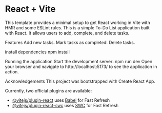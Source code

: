 # React + Vite

This template provides a minimal setup to get React working in Vite with HMR and some ESLint rules.
This is a simple To-Do List application built with React. 
It allows users to add, complete, and delete tasks.

Features
Add new tasks.
Mark tasks as completed.
Delete tasks.

install dependencies
npm install

Running the application
Start the development server:
npm run dev
Open your browser and navigate to  http://localhost:5173/ to see the application in action.

Acknowledgements
This project was bootstrapped with Create React App.



Currently, two official plugins are available:

- [@vitejs/plugin-react](https://github.com/vitejs/vite-plugin-react/blob/main/packages/plugin-react/README.md) uses [Babel](https://babeljs.io/) for Fast Refresh
- [@vitejs/plugin-react-swc](https://github.com/vitejs/vite-plugin-react-swc) uses [SWC](https://swc.rs/) for Fast Refresh
